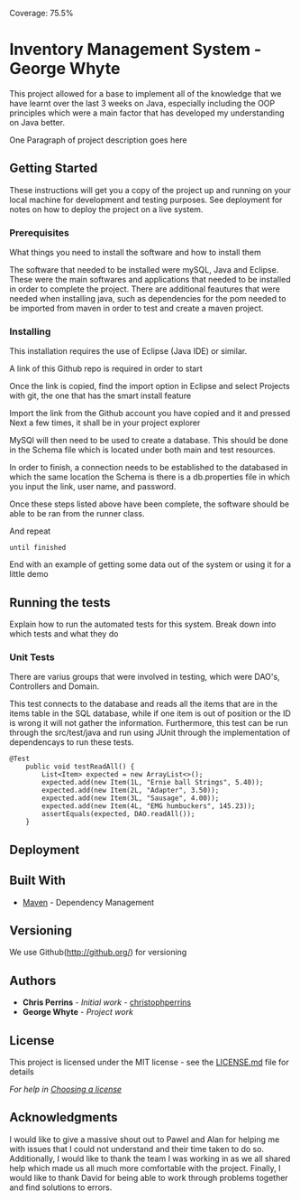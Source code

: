 Coverage: 75.5%
# Inventory Management System - George Whyte
This project allowed for a base to implement all of the knowledge that we have learnt over the last 3 weeks on Java, especially including the OOP principles which were a main factor that has developed my understanding on Java better.

One Paragraph of project description goes here

## Getting Started

These instructions will get you a copy of the project up and running on your local machine for development and testing purposes. See deployment for notes on how to deploy the project on a live system.

### Prerequisites

What things you need to install the software and how to install them

The software that needed to be installed were mySQL, Java and Eclipse. These were the main softwares and applications that needed to be installed in order to complete the project. There are additional feautures that were needed when installing java, such as dependencies for the pom needed to be imported from maven in order to test and create a maven project.

### Installing

This installation requires the use of Eclipse (Java IDE) or similar.

A link of this Github repo is required in order to start

Once the link is copied, find the import option in Eclipse and select Projects with git, the one that has the smart install feature

Import the link from the Github account you have copied and it and pressed Next a few times, it shall be in your project explorer

MySQl will then need to be used to create a database. This should be done in the Schema file which is located under both main and test resources.

In order to finish, a connection needs to be established to the databased in which the same location the Schema is there is a db.properties file in which you input the link, user name, and password.

Once these steps listed above have been complete, the software should be able to be ran from the runner class.

And repeat

```
until finished
```

End with an example of getting some data out of the system or using it for a little demo

## Running the tests

Explain how to run the automated tests for this system. Break down into which tests and what they do

### Unit Tests 

There are varius groups that were involved in testing, which were DAO's, Controllers and Domain.

This test connects to the database and reads all the items that are in the items table in the SQL database, while if one item is out of position or the ID is wrong it will not gather the information. Furthermore, this test can be run through the src/test/java and run using JUnit through the implementation of dependencays to run these tests.

```
@Test
	public void testReadAll() {
		List<Item> expected = new ArrayList<>();
		expected.add(new Item(1L, "Ernie ball Strings", 5.40));
		expected.add(new Item(2L, "Adapter", 3.50));
		expected.add(new Item(3L, "Sausage", 4.00));
		expected.add(new Item(4L, "EMG humbuckers", 145.23));
		assertEquals(expected, DAO.readAll());
	}

```
## Deployment


## Built With

* [Maven](https://maven.apache.org/) - Dependency Management

## Versioning

We use Github(http://github.org/) for versioning

## Authors

* **Chris Perrins** - *Initial work* - [christophperrins](https://github.com/christophperrins)
* **George Whyte** - *Project work* 

## License

This project is licensed under the MIT license - see the [LICENSE.md](LICENSE.md) file for details 

*For help in [Choosing a license](https://choosealicense.com/)*

## Acknowledgments

I would like to give a massive shout out to Pawel and Alan for helping me with issues that I could not understand and their time taken to do so.
Additionally, I would like to thank the team I was working in as we all shared help which made us all much more comfortable with the project.
Finally, I would like to thank David for being able to work through problems together and find solutions to errors.
